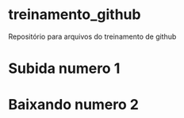 # treinamento_github
Repositório para arquivos do treinamento de github


# Subida numero 1

# Baixando numero 2
